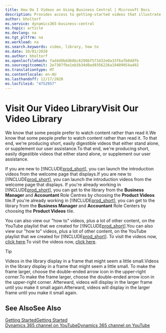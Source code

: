 ```yaml
---
title: How Do I Videos on Using Business Central | Microsoft Docs
description: Provides access to getting-started videos that illustrate how to do common tasks.
author: bholtorf
ms.service: dynamics365-business-central
ms.topic: article
ms.devlang: na
ms.tgt_pltfrm: na
ms.workload: na
ms.search.keywords: video, library, how to
ms.date: 10/01/2020
ms.author: bholtorf
ms.openlocfilehash: fad4d9bdd68bc6299bf573432e0a33f6afb0ddfb
ms.sourcegitcommit: 2e7307fbe1eb3b34d0ad9356226a19409054a402
ms.translationtype: HT
ms.contentlocale: en-AU
ms.lasthandoff: 12/17/2020
ms.locfileid: "4752957"
---
```

# <a name="visit-our-video-library"></a><span data-ttu-id="46456-103">Visit Our Video Library</span><span class="sxs-lookup"><span data-stu-id="46456-103">Visit Our Video Library</span></span>

<span data-ttu-id="46456-104">We know that some people prefer to watch content rather than read it.</span><span class="sxs-lookup"><span data-stu-id="46456-104">We know that some people prefer to watch content rather than read it.</span></span> <span data-ttu-id="46456-105">To that end, we're producing short, easily digestible videos that either stand alone, or supplement our user assistance.</span><span class="sxs-lookup"><span data-stu-id="46456-105">To that end, we're producing short, easily digestible videos that either stand alone, or supplement our user assistance.</span></span>  

<span data-ttu-id="46456-106">If you are new to [!INCLUDE[prod_short](includes/prod_short.md)], you can launch the introduction videos from the welcome page that displays.</span><span class="sxs-lookup"><span data-stu-id="46456-106">If you are new to [!INCLUDE[prod_short](includes/prod_short.md)], you can launch the introduction videos from the welcome page that displays.</span></span> <span data-ttu-id="46456-107">If you're already working in [!INCLUDE[prod_short](includes/prod_short.md)], you can get to the library from the **Business Manager** and **Accountant** Role Centres by choosing the **Product Videos** tile.</span><span class="sxs-lookup"><span data-stu-id="46456-107">If you're already working in [!INCLUDE[prod_short](includes/prod_short.md)], you can get to the library from the **Business Manager** and **Accountant** Role Centers by choosing the **Product Videos** tile.</span></span>  

<span data-ttu-id="46456-108">You can also view our "how to" videos, plus a lot of other content, on the YouTube playlist that we created for [!INCLUDE[prod_short](includes/prod_short.md)].</span><span class="sxs-lookup"><span data-stu-id="46456-108">You can also view our "how to" videos, plus a lot of other content, on the YouTube playlist that we created for [!INCLUDE[prod_short](includes/prod_short.md)].</span></span> <span data-ttu-id="46456-109">To visit the videos now, [click here](https://go.microsoft.com/fwlink/?linkid=851533).</span><span class="sxs-lookup"><span data-stu-id="46456-109">To visit the videos now, [click here](https://go.microsoft.com/fwlink/?linkid=851533).</span></span>

> [!Tip]  
> <span data-ttu-id="46456-110">Videos in the library display in a frame that might seem a little small.</span><span class="sxs-lookup"><span data-stu-id="46456-110">Videos in the library display in a frame that might seem a little small.</span></span> <span data-ttu-id="46456-111">To make the frame larger, choose the double-ended arrow icon in the upper-right corner.</span><span class="sxs-lookup"><span data-stu-id="46456-111">To make the frame larger, choose the double-ended arrow icon in the upper-right corner.</span></span> <span data-ttu-id="46456-112">Afterward, videos will display in the larger frame until you make it small again.</span><span class="sxs-lookup"><span data-stu-id="46456-112">Afterward, videos will display in the larger frame until you make it small again.</span></span>

## <a name="see-also"></a><span data-ttu-id="46456-113">See Also</span><span class="sxs-lookup"><span data-stu-id="46456-113">See Also</span></span>

[<span data-ttu-id="46456-114">Getting Started</span><span class="sxs-lookup"><span data-stu-id="46456-114">Getting Started</span></span>](product-get-started.md)  
[<span data-ttu-id="46456-115">Dynamics 365 channel on YouTube</span><span class="sxs-lookup"><span data-stu-id="46456-115">Dynamics 365 channel on YouTube</span></span>](https://www.youtube.com/channel/UCJGCg4rB3QSs8y_1FquelBQ)  
